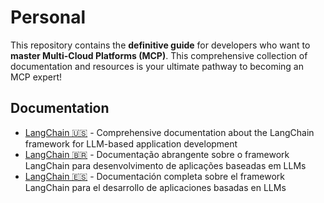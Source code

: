 # Personal

This repository contains the **definitive guide** for developers who want to **master Multi-Cloud Platforms (MCP)**. This comprehensive collection of documentation and resources is your ultimate pathway to becoming an MCP expert!

## Documentation

- [LangChain 🇺🇸](./docs/langchain_en/README.md) - Comprehensive documentation about the LangChain framework for LLM-based application development
- [LangChain 🇧🇷](./docs/langchain/README.md) - Documentação abrangente sobre o framework LangChain para desenvolvimento de aplicações baseadas em LLMs
- [LangChain 🇪🇸](./docs/langchain_es/README.md) - Documentación completa sobre el framework LangChain para el desarrollo de aplicaciones basadas en LLMs